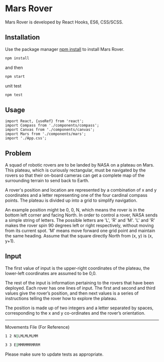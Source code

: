 # Mars Rover

Mars Rover is developed by React Hooks, ES6, CSS/SCSS.

## Installation

Use the package manager [npm install](https://github.com/) to install Mars Rover.

```bash
npm install
```
and then
```bash
npm start
```

unit test
```bash
npm test
```

## Usage

```react
import React, {useRef} from 'react';
import Compass from './components/compass';
import Canvas from './components/canvas';
import Mars from './components/mars';
import './App.css';
```

## Problem
A squad of robotic rovers are to be landed by NASA on a plateau on Mars. This plateau, which is curiously rectangular, must be navigated by the rovers so that their on-board cameras can get a complete map of the surrounding terrain to send back to Earth.

A rover's position and location are represented by a combination of x and y coordinates and a letter representing one of the four cardinal compass points. The plateau is divided up into a grid to simplify navigation. 

An example position might be 0, 0, N, which means the rover is in the bottom left corner and facing North.
In order to control a rover, NASA sends a simple string of letters. The possible letters are 'L', 'R' and 'M'. 'L' and 'R' makes the rover spin 90 degrees left or right respectively, without moving from its current spot. 'M' means move forward one grid point and maintain the same heading.
Assume that the square directly North from (x, y) is (x, y+1).

## Input
The first value of input is the upper-right coordinates of the plateau, the lower-left coordinates are assumed to be 0,0.

The rest of the input is information pertaining to the rovers that have been deployed. Each rover has one lines of input. The first and second and third values give the rover’s position, and then next values  is a series of instructions telling the rover how to explore the plateau.

The position is made up of two integers and a letter separated by spaces, corresponding to the x and y co-ordinates and the rover’s orientation.
****************************************
Movements File (For Reference)

```bash
1 2 N|LMLMLMLMM
```
```bash
3 3 E|MMRMMRMRRM
```

Please make sure to update tests as appropriate.
